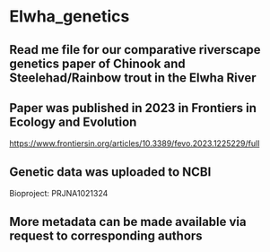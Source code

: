 # Elwha_genetics

## Read me file for our comparative riverscape genetics paper of Chinook and Steelehad/Rainbow trout in the Elwha River

## Paper was published in 2023 in Frontiers in Ecology and Evolution

https://www.frontiersin.org/articles/10.3389/fevo.2023.1225229/full

## Genetic data was uploaded to NCBI
Bioproject: PRJNA1021324

## More metadata can be made available via request to corresponding authors
